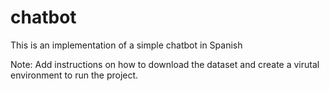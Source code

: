 # chatbot
This is an implementation of a simple chatbot in Spanish


Note: Add instructions on how to download the dataset and create a virutal environment to run the project.
